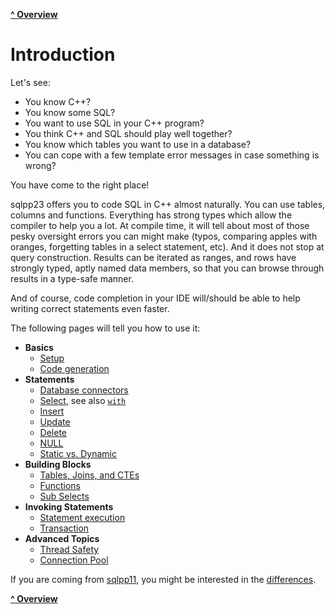 [**^ Overview**](/README.md)

# Introduction

Let's see:

- You know C++?
- You know some SQL?
- You want to use SQL in your C++ program?
- You think C++ and SQL should play well together?
- You know which tables you want to use in a database?
- You can cope with a few template error messages in case something is wrong?

You have come to the right place!

sqlpp23 offers you to code SQL in C++ almost naturally. You can use tables,
columns and functions. Everything has strong types which allow the compiler to
help you a lot. At compile time, it will tell about most of those pesky
oversight errors you can might make (typos, comparing apples with oranges,
forgetting tables in a select statement, etc). And it does not stop at query
construction. Results can be iterated as ranges, and rows have strongly typed,
aptly named data members, so that you can browse through results in a type-safe
manner.

And of course, code completion in your IDE will/should be able to help writing
correct statements even faster.

The following pages will tell you how to use it:

- **Basics**
  - [Setup](/docs/setup.md)
  - [Code generation](/docs/ddl2cpp.md)
- **Statements**
  - [Database connectors](connectors.md)
  - [Select](/docs/select.md), see also [`with`](/docs/with.md)
  - [Insert](/docs/insert.md)
  - [Update](/docs/update.md)
  - [Delete](/docs/delete.md)
  - [NULL](/docs/null.md)
  - [Static vs. Dynamic](/docs/dynamic.md)
- **Building Blocks**
  - [Tables, Joins, and CTEs](/docs/tables.md)
  - [Functions](/docs/functions.md)
  - [Sub Selects](/docs/sub_select.md)
- **Invoking Statements**
  - [Statement execution](/docs/statement_execution.md)
  - [Transaction](/docs/transaction.md)
- **Advanced Topics**
  - [Thread Safety](/docs/thread_safety.md)
  - [Connection Pool](/docs/connection_pool.md)

If you are coming from [sqlpp11](https://github.com/rbock/sqlpp11), you might be
interested in the [differences](/docs/differences-to-sqlpp11.md).

[**^ Overview**](/README.md)
